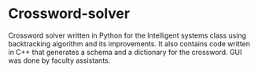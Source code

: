 # Crossword-solver
Crossword solver written in Python for the Intelligent systems class using backtracking algorithm and its improvements. It also contains code written in C++ that generates a schema and a dictionary for the crossword.
GUI was done by faculty assistants.
